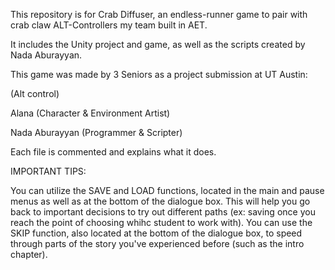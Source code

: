 This repository is for Crab Diffuser, an endless-runner game to pair with crab claw ALT-Controllers my team built in AET.

It includes the Unity project and game, as well as the scripts created by Nada Aburayyan.

This game was made by 3 Seniors as a project submission at UT Austin:

 (Alt control)

Alana (Character & Environment Artist)

Nada Aburayyan (Programmer & Scripter)

Each file is commented and explains what it does.

IMPORTANT TIPS:

You can utilize the SAVE and LOAD functions, located in the main and pause menus as well as at the bottom of the dialogue box. This will help you go back to important decisions to try out different paths (ex: saving once you reach the point of choosing whihc student to work with).
You can use the SKIP function, also located at the bottom of the dialogue box, to speed through parts of the story you've experienced before (such as the intro chapter).
